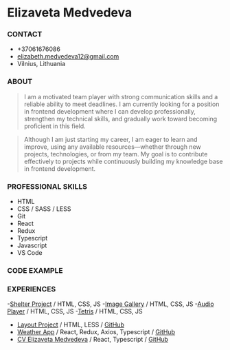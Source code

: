 # Elizaveta Medvedeva

### CONTACT

- +37061676086
- elizabeth.medvedeva12@gmail.com
- Vilnius, Lithuania

### ABOUT

>I am a motivated team player with strong communication skills and a reliable ability to meet deadlines. I am currently looking for a position in frontend development where I can develop professionally, strengthen my technical skills, and gradually work toward becoming proficient in this field.

>Although I am just starting my career, I am eager to learn and improve, using any available resources—whether through new projects, technologies, or from my team. My goal is to contribute effectively to projects while continuously building my knowledge base in frontend development.

### PROFESSIONAL SKILLS

- HTML
- CSS / SASS / LESS
- Git
- React
- Redux
- Typescript
- Javascript
- VS Code

### CODE EXAMPLE

### EXPERIENCES
-[Shelter Project](https://rolling-scopes-school.github.io/elizabethmedvedeva-JSFEPRESCHOOL2024Q2/shelter/) / HTML, CSS, JS
-[Image Gallery](https://rolling-scopes-school.github.io/elizabethmedvedeva-JSFEPRESCHOOL2024Q2/image-gallery/) / HTML, CSS, JS
-[Audio Player](https://rolling-scopes-school.github.io/elizabethmedvedeva-JSFEPRESCHOOL2024Q2/audio-player/) / HTML, CSS, JS
-[Tetris](https://rolling-scopes-school.github.io/elizabethmedvedeva-JSFEPRESCHOOL2024Q2/random-game/) / HTML, CSS, JS
- [Layout Project](https://elizabethmedvedeva.github.io/mogo-project/dist/index.html) / HTML, LESS / [GitHub](https://github.com/ElizabethMedvedeva/mogo-project)
- [Weather App](https://elizabethmedvedeva.github.io/weather_forecast/) / React, Redux, Axios, Typescript / [GitHub](https://github.com/ElizabethMedvedeva/weather_forecast) 
- [CV Elizaveta Medvedeva](https://elizabethmedvedeva.github.io/cv_medvedeva/) / React, Typescript / [GitHub](https://github.com/ElizabethMedvedeva/cv_medvedeva)